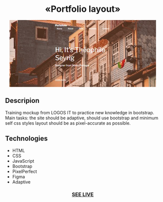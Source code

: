 <h1 align="center">«Portfolio layout»</h1>

<div align="center"><img src="/images/readme.jpg"/></div>

<h2>Descripion</h2>
Training mockup from LOGOS IT to practice new knowledge in
bootstrap.
Main tasks: the site should be adaptive, should use bootstrap and minimum self css styles layout should be as pixel-accurate as possible.

<h2>Technologies</h2>

+ HTML
+ CSS
+ JavaScript
+ Bootstrap 
+ PixelPerfect 
+ Figma
+ Adaptive

<h3 align="center"><a href="https://drozdovdenys.github.io/portfolio-layout/">SEE LIVE</a></h3>
